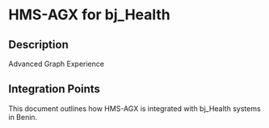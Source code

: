 # HMS-AGX for bj_Health

## Description

Advanced Graph Experience

## Integration Points

This document outlines how HMS-AGX is integrated with bj_Health systems in Benin.
